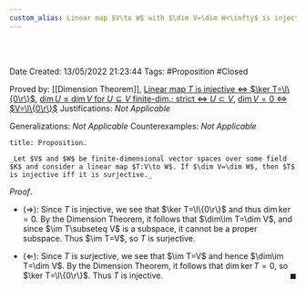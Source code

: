 ```yaml
---
custom_alias: Linear map $V\to W$ with $\dim V=\dim W<\infty$ is injective $\Leftrightarrow$ surjective
---
```


<br />
<br />

Date Created: 13/05/2022 21:23:44
Tags: #Proposition #Closed

Proved by: [[Dimension Theorem]], [Linear map $T$ is injective $\Leftrightarrow$ $\ker T=\l\{0\r\}$](Linear%20map%20is%20injective%20iff%20kernel%20vanishes.md), [$\dim U\leq\dim V$ for $U\subseteq V$ finite-dim.; strict $\Leftrightarrow$ $U\subset V$](Dimension%20of%20subspace%20less%20than%20dimension%20of%20vector%20space%20(finite-dim.;%20strict%20iff%20proper).md), [$\dim V=0$ $\Leftrightarrow$ $V=\l\{0\r\}$](Dimension%20of%20vector%20space%20is%20zero%20iff%20it%20is%20the%20zero%20vector%20space.md)
Justifications: _Not Applicable_

Generalizations: _Not Applicable_
Counterexamples: _Not Applicable_

``` ad-Proposition
title: Proposition.

_Let $V$ and $W$ be finite-dimensional vector spaces over some field $K$ and consider a linear map $T:V\to W$. If $\dim V=\dim W$, then $T$ is injective iff it is surjective._

```

_Proof_.
* ($\Rightarrow$): Since $T$ is injective, we see that $\ker T=\l\{0\r\}$ and thus $\dim\ker=0$. By the Dimension Theorem, it follows that $\dim\im T=\dim V$, and since $\im T\subseteq V$ is a subspace, it cannot be a proper subspace. Thus $\im T=V$, so $T$ is surjective.

* ($\Leftarrow$): Since $T$ is surjective, we see that $\im T=V$ and hence $\dim\im T=\dim V$. By the Dimension Theorem, it follows that $\dim\ker T=0$, so $\ker T=\l\{0\r\}$. Thus $T$ is injective.<span style="float:right;">$\blacksquare$</span>
